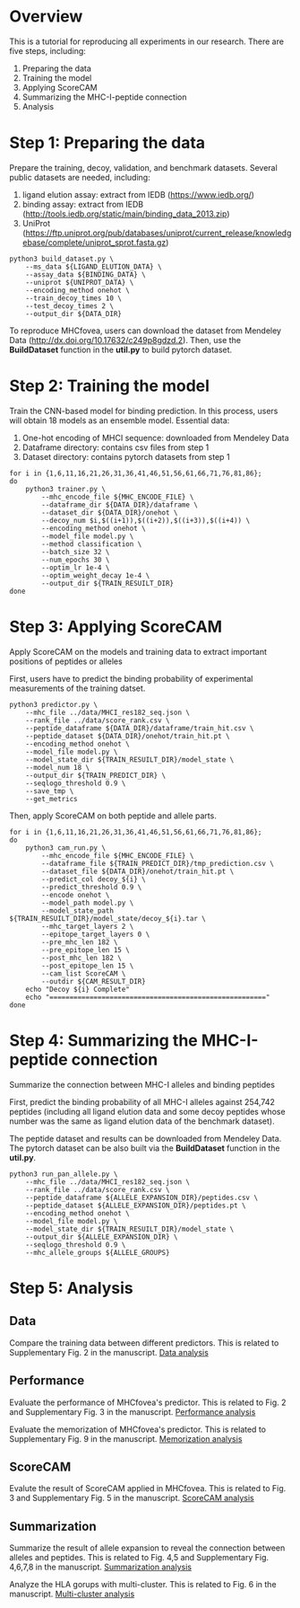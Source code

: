 # Overview
This is a tutorial for reproducing all experiments in our research.
There are five steps, including:
1. Preparing the data
2. Training the model
3. Applying ScoreCAM
4. Summarizing the MHC-I-peptide connection
5. Analysis


# Step 1: Preparing the data
Prepare the training, decoy, validation, and benchmark datasets.
Several public datasets are needed, including:
1. ligand elution assay: extract from IEDB (https://www.iedb.org/)
2. binding assay: extract from IEDB (http://tools.iedb.org/static/main/binding_data_2013.zip)
3. UniProt (https://ftp.uniprot.org/pub/databases/uniprot/current_release/knowledgebase/complete/uniprot_sprot.fasta.gz)

```
python3 build_dataset.py \
    --ms_data ${LIGAND_ELUTION_DATA} \
    --assay_data ${BINDING_DATA} \
    --uniprot ${UNIPROT_DATA} \
    --encoding_method onehot \
    --train_decoy_times 10 \
    --test_decoy_times 2 \
    --output_dir ${DATA_DIR}
```

To reproduce MHCfovea, users can download the dataset from Mendeley Data (http://dx.doi.org/10.17632/c249p8gdzd.2). Then, use the **BuildDataset** function in the **util.py** to build pytorch dataset.


# Step 2: Training the model
Train the CNN-based model for binding prediction.
In this process, users will obtain 18 models as an ensemble model.
Essential data:
1. One-hot encoding of MHCI sequence: downloaded from Mendeley Data
2. Dataframe directory: contains csv files from step 1
3. Dataset directory: contains pytorch datasets from step 1

```
for i in {1,6,11,16,21,26,31,36,41,46,51,56,61,66,71,76,81,86};
do
    python3 trainer.py \
        --mhc_encode_file ${MHC_ENCODE_FILE} \
        --dataframe_dir ${DATA_DIR}/dataframe \
        --dataset_dir ${DATA_DIR}/onehot \
        --decoy_num $i,$((i+1)),$((i+2)),$((i+3)),$((i+4)) \
        --encoding_method onehot \
        --model_file model.py \
        --method classification \
        --batch_size 32 \
        --num_epochs 30 \
        --optim_lr 1e-4 \
        --optim_weight_decay 1e-4 \
        --output_dir ${TRAIN_RESUILT_DIR}
done
```


# Step 3: Applying ScoreCAM
Apply ScoreCAM on the models and training data to extract important positions of peptides or alleles

First, users have to predict the binding probability of experimental measurements of the training datset.
```
python3 predictor.py \
    --mhc_file ../data/MHCI_res182_seq.json \
    --rank_file ../data/score_rank.csv \
    --peptide_dataframe ${DATA_DIR}/dataframe/train_hit.csv \
    --peptide_dataset ${DATA_DIR}/onehot/train_hit.pt \
    --encoding_method onehot \
    --model_file model.py \
    --model_state_dir ${TRAIN_RESUILT_DIR}/model_state \
    --model_num 18 \
    --output_dir ${TRAIN_PREDICT_DIR} \
    --seqlogo_threshold 0.9 \
    --save_tmp \
    --get_metrics
```

Then, apply ScoreCAM on both peptide and allele parts.
```
for i in {1,6,11,16,21,26,31,36,41,46,51,56,61,66,71,76,81,86};
do
    python3 cam_run.py \
        --mhc_encode_file ${MHC_ENCODE_FILE} \
        --dataframe_file ${TRAIN_PREDICT_DIR}/tmp_prediction.csv \
        --dataset_file ${DATA_DIR}/onehot/train_hit.pt \
        --predict_col decoy_${i} \
        --predict_threshold 0.9 \
        --encode onehot \
        --model_path model.py \
        --model_state_path ${TRAIN_RESUILT_DIR}/model_state/decoy_${i}.tar \
        --mhc_target_layers 2 \
        --epitope_target_layers 0 \
        --pre_mhc_len 182 \
        --pre_epitope_len 15 \
        --post_mhc_len 182 \
        --post_epitope_len 15 \
        --cam_list ScoreCAM \
        --outdir ${CAM_RESULT_DIR}
    echo "Decoy ${i} Complete"
    echo "======================================================"
done
```


# Step 4: Summarizing the MHC-I-peptide connection
Summarize the connection between MHC-I alleles and binding peptides

First, predict the binding probability of all MHC-I alleles against 254,742 peptides (including all ligand elution data and some decoy peptides whose number was the same as ligand elution data of the benchmark dataset).

The peptide dataset and results can be downloaded from Mendeley Data. The pytorch dataset can be also built via the **BuildDataset** function in the **util.py**.

```
python3 run_pan_allele.py \
    --mhc_file ../data/MHCI_res182_seq.json \
    --rank_file ../data/score_rank.csv \
    --peptide_dataframe ${ALLELE_EXPANSION_DIR}/peptides.csv \
    --peptide_dataset ${ALLELE_EXPANSION_DIR}/peptides.pt \
    --encoding_method onehot \
    --model_file model.py \
    --model_state_dir ${TRAIN_RESUILT_DIR}/model_state \
    --output_dir ${ALLELE_EXPANSION_DIR} \
    --seqlogo_threshold 0.9 \
    --mhc_allele_groups ${ALLELE_GROUPS}
```


# Step 5: Analysis
## Data
Compare the training data between different predictors.
This is related to Supplementary Fig. 2 in the manuscript.
[Data analysis](Analysis-data.ipynb)

## Performance
Evaluate the performance of MHCfovea's predictor.
This is related to Fig. 2 and Supplementary Fig. 3 in the manuscript.
[Performance analysis](Analysis-performance.ipynb)

Evaluate the memorization of MHCfovea's predictor.
This is related to Supplementary Fig. 9 in the manuscript.
[Memorization analysis](Analysis-memorization.ipynb)

## ScoreCAM
Evalute the result of ScoreCAM applied in MHCfovea.
This is related to Fig. 3 and Supplementary Fig. 5 in the manuscript.
[ScoreCAM analysis](Analysis-ScoreCAM.ipynb)

## Summarization
Summarize the result of allele expansion to reveal the connection between alleles and peptides.
This is related to Fig. 4,5 and Supplementary Fig. 4,6,7,8 in the manuscript.
[Summarization analysis](Analysis-summarization.ipynb)

Analyze the HLA gorups with multi-cluster.
This is related to Fig. 6 in the manuscript.
[Multi-cluster analysis](Analysis-multicluster.ipynb)



